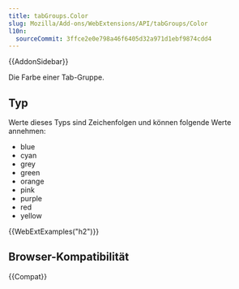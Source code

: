 ```yaml
---
title: tabGroups.Color
slug: Mozilla/Add-ons/WebExtensions/API/tabGroups/Color
l10n:
  sourceCommit: 3ffce2e0e798a46f6405d32a971d1ebf9874cdd4
---
```


{{AddonSidebar}}

Die Farbe einer Tab-Gruppe.

## Typ

Werte dieses Typs sind Zeichenfolgen und können folgende Werte annehmen:

- blue
- cyan
- grey
- green
- orange
- pink
- purple
- red
- yellow

{{WebExtExamples("h2")}}

## Browser-Kompatibilität

{{Compat}}
